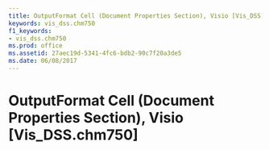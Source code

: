 ```yaml
---
title: OutputFormat Cell (Document Properties Section), Visio [Vis_DSS.chm750]
keywords: vis_dss.chm750
f1_keywords:
- vis_dss.chm750
ms.prod: office
ms.assetid: 27aec19d-5341-4fc6-bdb2-90c7f20a3de5
ms.date: 06/08/2017
---
```



# OutputFormat Cell (Document Properties Section), Visio [Vis_DSS.chm750]

